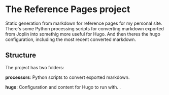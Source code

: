 The Reference Pages project
===========================

Static generation from markdown for reference pages for my personal site. There's some Python processing scripts for converting markdown exported from Joplin into somethig more useful for Hugo. And then theres the hugo configuration, including the most recent converted markdown.

Structure
---------

The project has two folders:

**processors**: Python scripts to convert exported markdown. 

**hugo**: Configuration and content for Hugo to run with. 
.
